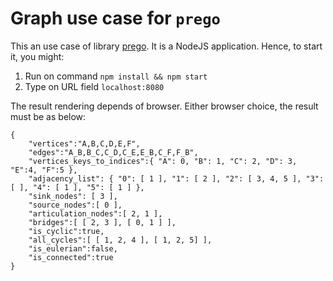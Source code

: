 # Graph use case for ```prego```

This an use case of library [prego](https://github.com/quivero/prego). It is a NodeJS application. Hence, to start it, you might:

1. Run on command ```npm install && npm start```
2. Type on URL field ```localhost:8080```

The result rendering depends of browser. Either browser choice, the result must be as below:

```
{
    "vertices":"A,B,C,D,E,F",
    "edges":"A_B,B_C,C_D,C_E,E_B,C_F,F_B",
    "vertices_keys_to_indices":{ "A": 0, "B": 1, "C": 2, "D": 3, "E":4, "F":5 },
    "adjacency_list": { "0": [ 1 ], "1": [ 2 ], "2": [ 3, 4, 5 ], "3": [ ], "4": [ 1 ], "5": [ 1 ] },
    "sink_nodes": [ 3 ],
    "source_nodes":[ 0 ],
    "articulation_nodes":[ 2, 1 ],
    "bridges":[ [ 2, 3 ], [ 0, 1 ] ],
    "is_cyclic":true,
    "all_cycles":[ [ 1, 2, 4 ], [ 1, 2, 5] ],
    "is_eulerian":false,
    "is_connected":true
}
```

